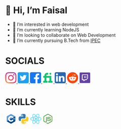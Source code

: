 
# 👋 Hi, I’m Faisal

- 👀 I’m interested in web development
- 🌱 I’m currently learning NodeJS
- 💞️ I’m looking to collaborate on Web Development
- 🔭 I’m currently pursuing B.Tech from [IPEC](https://www.ipec.org.in/)

# SOCIALS

<a href="https://www.instagram.com/faisalsaifii">
    <img src="https://github.com/faisalsaifii/faisalsaifii/blob/main/assets/icons/socials/Instagram.svg?raw=true" height= 35/>
</a>
<a href="https://www.twitter.com/faisalsaifiii">
    <img src="https://github.com/faisalsaifii/faisalsaifii/blob/main/assets/icons/socials/Twitter.svg?raw=true" height= 35/>
</a>
<a href="https://www.facebook.com/FaisalSaifiii/">
    <img src="https://github.com/faisalsaifii/faisalsaifii/blob/main/assets/icons/socials/Facebook.svg?raw=true" height= 35/>
</a>
<a href="https://www.fiverr.com/faisalsaifii">
    <img src="https://github.com/faisalsaifii/faisalsaifii/blob/main/assets/icons/socials/Fiverr.svg?raw=true" height= 35/>
</a>
<a href="https://www.linkedin.com/in/faisal-saifi-91031b1a0/">
    <img src="https://github.com/faisalsaifii/faisalsaifii/blob/main/assets/icons/socials/Linkedin.svg?raw=true" height= 35/>
</a>
<a href="https://www.reddit.com/user/FaisalSaifii">
    <img src="https://github.com/faisalsaifii/faisalsaifii/blob/main/assets/icons/socials/Reddit.svg?raw=true" height= 35/>
</a>
<a href="https://www.twitch.tv/faisalsaifii">
    <img src="https://github.com/faisalsaifii/faisalsaifii/blob/main/assets/icons/socials/Twitch.svg?raw=true" height= 35/>
</a>

# SKILLS

<img src="https://github.com/faisalsaifii/faisalsaifii/blob/main/assets/icons/skills/CPP.svg?raw=true" height= 35/> <img src="https://github.com/faisalsaifii/faisalsaifii/blob/main/assets/icons/skills/Python.svg?raw=true" height= 35/> <img src="https://github.com/faisalsaifii/faisalsaifii/blob/main/assets/icons/skills/React.svg?raw=true" height= 35/> <img src="https://github.com/faisalsaifii/faisalsaifii/blob/main/assets/icons/skills/Nodejs.svg?raw=true" height= 35/>
